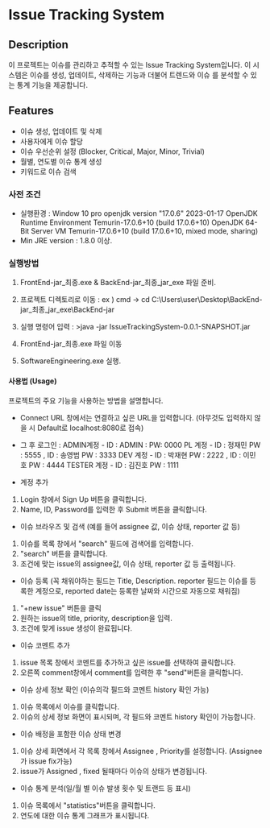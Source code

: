 # Issue Tracking System

## Description
이 프로젝트는 이슈를 관리하고 추적할 수 있는 Issue Tracking System입니다. 이 시스템은 이슈를 생성, 업데이트, 삭제하는 기능과 더불어 트렌드와 이슈 를 분석할 수 있는 통계 기능을 제공합니다.


## Features
- 이슈 생성, 업데이트 및 삭제
- 사용자에게 이슈 할당
- 이슈 우선순위 설정 (Blocker, Critical, Major, Minor, Trivial)
- 월별, 연도별 이슈 통계 생성
- 키워드로 이슈 검색


### 사전 조건
- 실행환경 : Window 10 pro
openjdk version "17.0.6" 2023-01-17
OpenJDK Runtime Environment Temurin-17.0.6+10 (build 17.0.6+10)
OpenJDK 64-Bit Server VM Temurin-17.0.6+10 (build 17.0.6+10, mixed mode, sharing)
- Min JRE version : 1.8.0 이상.


### 실행방법 
1. FrontEnd-jar_최종.exe & BackEnd-jar_최종_jar_exe 파일 준비.

2. 프로젝트 디렉토리로 이동 : ex ) cmd -> cd C:\Users\user\Desktop\BackEnd-jar_최종_jar_exe\BackEnd-jar

3. 실행 명령어 입력 : >java -jar IssueTrackingSystem-0.0.1-SNAPSHOT.jar

4. FrontEnd-jar_최종.exe 파일 이동 

5. SoftwareEngineering.exe 실행.


#### 사용법 (Usage)
프로젝트의 주요 기능을 사용하는 방법을 설명합니다. 

- Connect URL 창에서는 연결하고 싶은 URL을 입력합니다. (아무것도 입력하지 않을 시 Default로 localhost:8080로 접속)
- 그 후 로그인 : ADMIN계정 - ID : ADMIN : PW: 0000
   	             PL 계정 - ID : 정재민 PW : 5555 , ID : 송영범 PW : 3333
                       DEV 계정 - ID : 박재현 PW : 2222 , ID : 이민호 PW : 4444
                   TESTER 계정 - ID : 김진호 PW :  1111 
  
- 계정 추가 
1. Login 창에서 Sign Up 버튼을 클릭합니다.
2. Name, ID, Password를 입력한 후 Submit 버튼을 클릭합니다. 

- 이슈 브라우즈 및 검색 (예를 들어 assignee 값, 이슈 상태, reporter 값 등)
1. 이슈를 목록 창에서 "search" 필드에 검색어를 입력합니다.
2. "search" 버튼을 클릭합니다.
3. 조건에 맞는 issue의 assignee값, 이슈 상태, reporter 값 등 출력됩니다.

- 이슈 등록 (꼭 채워야하는 필드는 Title, Description. reporter 필드는 이슈를 등록한 계정으로, reported date는 등록한 날짜와 시간으로 자동으로 채워짐)
1. "+new issue" 버튼을 클릭
2. 원하는 issue의 title, priority, description을 입력.
3. 조건에 맞게 issue 생성이 완료됩니다.

- 이슈 코멘트 추가
1. issue 목록 창에서 코멘트를 추가하고 싶은 issue를 선택하여 클릭합니다.
2. 오른쪽 comment창에서 comment를 입력한 후 "send"버튼을 클릭합니다.

- 이슈 상세 정보 확인 (이슈의각 필드와 코멘트 history 확인 가능)
1. 이슈 목록에서 이슈를 클릭합니다.
2. 이슈의 상세 정보 화면이 표시되며, 각 필드와 코멘트 history 확인이 가능합니다.

- 이슈 배정을 포함한 이슈 상태 변경
1. 이슈 상세 화면에서 각 목록 창에서 Assignee , Priority를 설정합니다. (Assignee가 issue fix가능)
2. issue가 Assigned , fixed 될때마다 이슈의 상태가 변경됩니다.

- 이슈 통계 분석(일/월 별 이슈 발생 횟수 및 트랜드 등 표시)
1. 이슈 목록에서 "statistics"버튼을 클릭합니다.
2. 연도에 대한 이슈 통계 그래프가 표시됩니다. 

